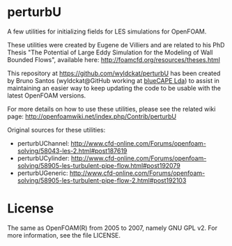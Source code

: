 perturbU
========

A few utilities for initializing fields for LES simulations for OpenFOAM.

These utilities were created by Eugene de Villiers and are related to his PhD Thesis "The Potential of Large Eddy Simulation for the Modeling of Wall Bounded Flows", available here: http://foamcfd.org/resources/theses.html

This repository at https://github.com/wyldckat/perturbU has been created by Bruno Santos (wyldckat@GitHub working at [blueCAPE Lda](http://www.bluecape.com.pt)) to assist in maintaining an easier way to keep updating the code to be usable with the latest OpenFOAM versions.

For more details on how to use these utilities, please see the related wiki page: http://openfoamwiki.net/index.php/Contrib/perturbU

Original sources for these utilities:

 * perturbUChannel: http://www.cfd-online.com/Forums/openfoam-solving/58043-les-2.html#post187619
 * perturbUCylinder: http://www.cfd-online.com/Forums/openfoam-solving/58905-les-turbulent-pipe-flow.html#post192079
 * perturbUGeneric: http://www.cfd-online.com/Forums/openfoam-solving/58905-les-turbulent-pipe-flow-2.html#post192103


License
=======

The same as OpenFOAM(R) from 2005 to 2007, namely GNU GPL v2. For more information, see the file LICENSE.
